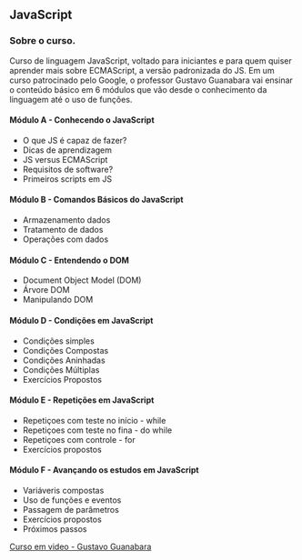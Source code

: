 ## JavaScript

### Sobre o curso.

Curso de linguagem JavaScript, voltado para iniciantes e para quem quiser aprender mais sobre ECMAScript, a versão padronizada do JS. Em um curso patrocinado pelo Google, o professor Gustavo Guanabara vai ensinar o conteúdo básico em 6 módulos que vão desde o conhecimento da linguagem até o uso de funções.

#### Módulo A - Conhecendo o JavaScript 

* O que JS é capaz de fazer?
* Dicas de aprendizagem
* JS versus ECMAScript
* Requisitos de software?
* Primeiros scripts em JS

#### Módulo B - Comandos Básicos do JavaScript 

* Armazenamento dados
* Tratamento de dados
* Operações com dados

#### Módulo C - Entendendo o DOM

* Document Object Model (DOM)
* Árvore DOM
* Manipulando DOM

#### Módulo D - Condições em JavaScript

* Condições simples
* Condições Compostas
* Condições Aninhadas
* Condições Múltiplas
* Exercícios Propostos

#### Módulo E - Repetições em JavaScript

* Repetiçoes com teste no início - while
* Repetiçoes com teste no fina - do while
* Repetiçoes com controle - for
* Exercícios propostos

#### Módulo F - Avançando os estudos em JavaScript

* Variáveris compostas
* Uso de funções e eventos
* Passagem de parâmetros
* Exercícios propostos
* Próximos passos

[Curso em video - Gustavo Guanabara](https://www.cursoemvideo.com/course/javascript/)

